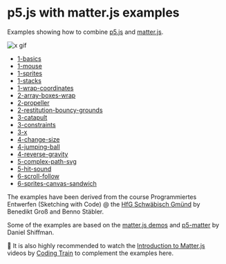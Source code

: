 p5.js with matter.js examples
=============================

Examples showing how to combine [p5.js](https://p5js.org/) and [matter.js](http://brm.io/matter-js/).

![x gif](https://user-images.githubusercontent.com/480224/44387710-8bf17e80-a526-11e8-972d-43b6e305765e.gif)

* [1-basics](https://b-g.github.io/p5-matter-examples/1-basics/)
* [1-mouse](https://b-g.github.io/p5-matter-examples/1-mouse/)
* [1-sprites](https://b-g.github.io/p5-matter-examples/1-sprites/)
* [1-stacks](https://b-g.github.io/p5-matter-examples/1-stacks/)
* [1-wrap-coordinates](https://b-g.github.io/p5-matter-examples/1-wrap-coordinates/)
* [2-array-boxes-wrap](https://b-g.github.io/p5-matter-examples/2-array-boxes-wrap/)
* [2-propeller](https://b-g.github.io/p5-matter-examples/2-propeller/)
* [2-restitution-bouncy-grounds](https://b-g.github.io/p5-matter-examples/2-restitution-bouncy-grounds/)
* [3-catapult](https://b-g.github.io/p5-matter-examples/3-catapult/)
* [3-constraints](https://b-g.github.io/p5-matter-examples/3-constraints/)
* [3-x](https://b-g.github.io/p5-matter-examples/3-x/)
* [4-change-size](https://b-g.github.io/p5-matter-examples/4-change-size/)
* [4-jumping-ball](https://b-g.github.io/p5-matter-examples/4-jumping-ball/)
* [4-reverse-gravity](https://b-g.github.io/p5-matter-examples/4-reverse-gravity/)
* [5-complex-path-svg](https://b-g.github.io/p5-matter-examples/5-complex-path-svg/)
* [5-hit-sound](https://b-g.github.io/p5-matter-examples/5-hit-sound/)
* [6-scroll-follow](https://b-g.github.io/p5-matter-examples/6-scroll-follow/)
* [6-sprites-canvas-sandwich](https://b-g.github.io/p5-matter-examples/5-sprites-canvas-sandwich/)


The examples have been derived from the course Programmiertes Entwerfen (Sketching with Code) @ the [HfG Schwäbisch Gmünd](https://www.hfg-gmuend.de/) by Benedikt Groß and Benno Stäbler.

Some of the examples are based on the [matter.js demos](http://brm.io/matter-js/demo) and [p5-matter](https://github.com/shiffman/p5-matter) by Daniel Shiffman.

👀 It is also highly recommended to watch the [Introduction to Matter.js](https://www.youtube.com/watch?v=urR596FsU68&index=21&t=0s&list=PLRqwX-V7Uu6akvoNKE4GAxf6ZeBYoJ4uh) videos by [Coding Train](https://thecodingtrain.com/) to complement the examples here.
